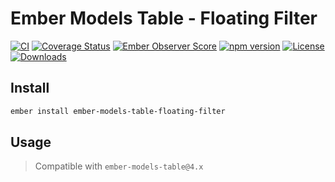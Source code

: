 # Ember Models Table - Floating Filter

[![CI](https://github.com/onechiporenko/ember-models-table-floating-filter/actions/workflows/ci.yml/badge.svg)](https://github.com/onechiporenko/ember-models-table-floating-filter/actions/workflows/ci.yml)
[![Coverage Status](https://coveralls.io/repos/github/onechiporenko/ember-models-table-floating-filter/badge.svg?branch=master)](https://coveralls.io/github/onechiporenko/ember-models-table-floating-filter?branch=master)
[![Ember Observer Score](https://emberobserver.com/badges/ember-models-table-floating-filter.svg)](https://emberobserver.com/addons/ember-models-table-floating-filter)
[![npm version](https://badge.fury.io/js/ember-models-table-floating-filter.svg)](https://badge.fury.io/js/ember-models-table-floating-filter)
[![License](http://img.shields.io/:license-mit-blue.svg)](http://doge.mit-license.org)
[![Downloads](http://img.shields.io/npm/dm/ember-models-table-floating-filter.svg)](https://www.npmjs.com/package/ember-models-table-floating-filter)

## Install

```bash
ember install ember-models-table-floating-filter
```

## Usage

> Compatible with `ember-models-table@4.x`
